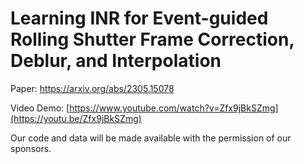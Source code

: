 # Learning INR for Event-guided Rolling Shutter Frame Correction, Deblur, and Interpolation

Paper: https://arxiv.org/abs/2305.15078

Video Demo: [https://www.youtube.com/watch?v=Zfx9jBkSZmg](https://youtu.be/Zfx9jBkSZmg)

Our code and data will be made available with the permission of our sponsors.
